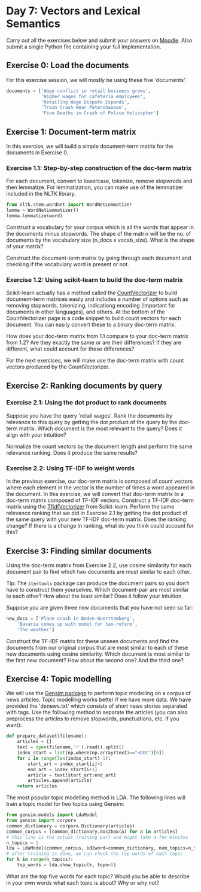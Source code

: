 # Day 7: Vectors and Lexical Semantics

Carry out all the exercises below
and submit your answers on
[Moodle](https://moodle.helsinki.fi/course/view.php?id=33565#section-5).
Also submit a single Python file containing your full implementation.  

## Exercise 0: Load the documents

For this exercise session, we will mostly be using these five 'documents'.
````python
documents = ['Wage conflict in retail business grows',
			 'Higher wages for cafeteria employees',
			 'Retailing Wage Dispute Expands',
			 'Train Crash Near Petershausen',
			 'Five Deaths in Crash of Police Helicopter']
````

## Exercise 1: Document-term matrix

In this exercise, we will build a simple document-term matrix for the documents in Exercise 0.

### Exercise 1.1: Step-by-step construction of the doc-term matrix
For each document, convert to lowercase, tokenize, remove stopwrods and then lemmatize.
For lemmatization, you can make use of the lemmatizer included in the NLTK library.
````python
from nltk.stem.wordnet import WordNetLemmatizer
lemma = WordNetLemmatizer()
lemma.lemmatize(word)
````
Construct a vocabulary for your corpus which is all the words that appear in the documents minus stopwords.
The shape of the matrix will be the no. of documents by the vocabulary size (n_docs x vocab_size).
What is the shape of your matrix?

Construct the document-term matrix by going through each document and checking if the vocabulary word is present or not.

### Exercise 1.2: Using scikit-learn to build the doc-term matrix

Scikit-learn actually has a method called the [CountVectorizer](https://scikit-learn.org/stable/modules/generated/sklearn.feature_extraction.text.CountVectorizer.html) to build document-term matrices easily and includes a number of options
such as removing stopwords, tokenizing, indicationg encoding (important for documents in other languages), and others.
At the bottom of the CountVectorizer page is a code snippet to build count vectors for each document. You can easily convert these to a binary doc-term matrix.

How does your doc-term matrix from 1.1 compare to your doc-term matrix from 1.2? Are they exactly the same or are their differences?
If they are different, what could account for these differences?

For the next exercises, we will make use the doc-term matrix with count vectors produced by the CountVectorizer.

## Exercise 2: Ranking documents by query

### Exercise 2.1: Using the dot product to rank documents

Suppose you have the query 'retail wages'. Rank the documents by relevance to this query by getting the dot product of the query by the doc-term matrix.
Which document is the most relevant to the query? Does it align with your intuition?

Normalize the count vectors by the document length and perform the same relevance ranking. Does it produce the same results?

### Exercise 2.2: Using TF-IDF to weight words

In the previous exercise, our doc-term matrix is composed of count vectors where each element in the vector is the number of times a word appeared in the document.
In this exercise, we will convert that doc-term matrix to a doc-term matrix composed of TF-IDF vectors.
Construct a TF-IDF doc-term matrix using the [TfidfVectorizer](https://scikit-learn.org/stable/modules/generated/sklearn.feature_extraction.text.TfidfVectorizer.html#sklearn.feature_extraction.text.TfidfVectorizer) from Scikit-learn.
Perform the same relevance ranking that we did in Exercise 2.1 by getting the dot product of the same query with your new TF-IDF doc-term matrix.
Does the ranking change? If there is a change in ranking, what do you think could account for this?


## Exercise 3: Finding similar documents

Using the doc-term matrix from Exercise 2.2, use cosine similarity for each document pair to find which two documents are most similar to each other.

Tip: The ````itertools```` package can produce the document pairs so you don't have to construct them yourselves.
Which document-pair are most similar to each other? How about the least similar? Does it follow your intuition.

Suppose you are given three new documents that you have not seen so far:

````python
new_docs = ['Plane crash in Baden-Wuerttemberg',
	'Bavaria comes up with model for tax-reform',
	'The weather']
`````
Construct the TF-IDF matrix for these unseen documents and find the documents from our original corpus that are most similar to each of these new documents
using cosine similarity. Which document is most similar to the first new document? How about the second one? And the third one?


## Exercise 4: Topic modelling

We will use the [Gensim package](https://radimrehurek.com/gensim/models/ldamodel.html) to perform topic modelling on a corpus of news articles. Topic modelling works better if we have more data.
We have provided the 'denews.txt' which consists of short news stories separated with tags.
Use the following method to separate the articles (you can also preprocess the articles to remove stopwords, punctuations, etc. if you want):
````python
def prepare_dataset(filename):
    articles = []
    text = open(filename,'r').read().split()
    index_start = list(np.where(np.array(text)=="<DOC")[0])
    for i in range(len(index_start)-1):
        start_art = index_start[i]+2
        end_art = index_start[i+1]
        article = text[start_art:end_art]
        articles.append(article)
    return articles
````

The most popular topic modelling method is LDA. The following lines will train a topic model for two topics using Gensim:
````python
from gensim.models import LdaModel
from gensim import corpora
common_dictionary = corpora.Dictionary(articles)
common_corpus = [common_dictionary.doc2bow(a) for a in articles]
# this line is the actual training part and might take a few minutes
n_topics = 2
lda = LdaModel(common_corpus, id2word=common_dictionary, num_topics=n_topics, passes=100)
# after training is done, we can check the top words of each topic
for k in range(n_topics):
	top_words = lda.show_topic(k, topn=5)
````

What are the top five words for each topic? Would you be able to describe in your own words what each topic is about?
Why or why not?
